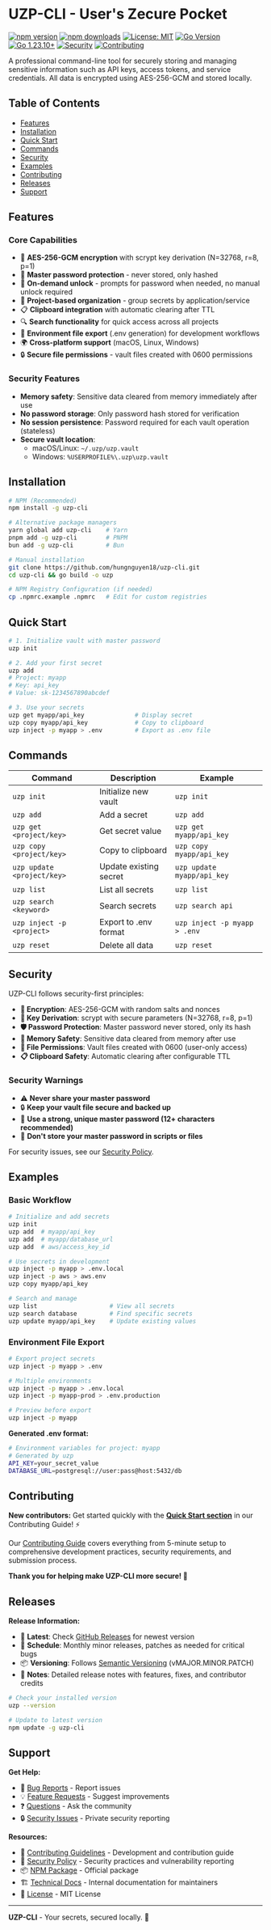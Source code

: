 # UZP-CLI - User's Zecure Pocket
[![npm version](https://badge.fury.io/js/uzp-cli.svg)](https://badge.fury.io/js/uzp-cli)
[![npm downloads](https://img.shields.io/npm/dm/uzp-cli.svg)](https://www.npmjs.com/package/uzp-cli)
[![License: MIT](https://img.shields.io/badge/License-MIT-yellow.svg)](https://opensource.org/licenses/MIT)
[![Go Version](https://img.shields.io/github/go-mod/go-version/hungnguyen18/uzp-cli)](https://golang.org/)
[![Go 1.23.10+](https://img.shields.io/badge/Go-1.23.10+-blue.svg)](https://golang.org/dl/)
[![Security](https://img.shields.io/badge/Security-AES--256--GCM-green.svg)](SECURITY.md)
[![Contributing](https://img.shields.io/badge/Contributing-Welcome-brightgreen.svg)](CONTRIBUTING.md)

A professional command-line tool for securely storing and managing sensitive information such as API keys, access tokens, and service credentials. All data is encrypted using AES-256-GCM and stored locally.

## Table of Contents

- [Features](#features)
- [Installation](#installation)
- [Quick Start](#quick-start)
- [Commands](#commands)
- [Security](#security)
- [Examples](#examples)
- [Contributing](#contributing)
- [Releases](#releases)
- [Support](#support)

## Features

### Core Capabilities
- 🔐 **AES-256-GCM encryption** with scrypt key derivation (N=32768, r=8, p=1)
- 🔑 **Master password protection** - never stored, only hashed
- 🔄 **On-demand unlock** - prompts for password when needed, no manual unlock required
- 📁 **Project-based organization** - group secrets by application/service
- 📋 **Clipboard integration** with automatic clearing after TTL
- 🔍 **Search functionality** for quick access across all projects
- 📄 **Environment file export** (.env generation) for development workflows
- 🌍 **Cross-platform support** (macOS, Linux, Windows)
- 🔒 **Secure file permissions** - vault files created with 0600 permissions

### Security Features
- **Memory safety**: Sensitive data cleared from memory immediately after use
- **No password storage**: Only password hash stored for verification
- **No session persistence**: Password required for each vault operation (stateless)
- **Secure vault location**: 
  - macOS/Linux: `~/.uzp/uzp.vault`
  - Windows: `%USERPROFILE%\.uzp\uzp.vault`

## Installation

```bash
# NPM (Recommended)
npm install -g uzp-cli

# Alternative package managers
yarn global add uzp-cli    # Yarn
pnpm add -g uzp-cli        # PNPM  
bun add -g uzp-cli         # Bun

# Manual installation
git clone https://github.com/hungnguyen18/uzp-cli.git
cd uzp-cli && go build -o uzp

# NPM Registry Configuration (if needed)
cp .npmrc.example .npmrc   # Edit for custom registries
```

## Quick Start

```bash
# 1. Initialize vault with master password
uzp init

# 2. Add your first secret
uzp add
# Project: myapp
# Key: api_key 
# Value: sk-1234567890abcdef

# 3. Use your secrets
uzp get myapp/api_key              # Display secret
uzp copy myapp/api_key             # Copy to clipboard
uzp inject -p myapp > .env         # Export as .env file
```

## Commands

| Command | Description | Example |
|---------|-------------|---------|
| `uzp init` | Initialize new vault | `uzp init` |
| `uzp add` | Add a secret | `uzp add` |
| `uzp get <project/key>` | Get secret value | `uzp get myapp/api_key` |
| `uzp copy <project/key>` | Copy to clipboard | `uzp copy myapp/api_key` |
| `uzp update <project/key>` | Update existing secret | `uzp update myapp/api_key` |
| `uzp list` | List all secrets | `uzp list` |
| `uzp search <keyword>` | Search secrets | `uzp search api` |
| `uzp inject -p <project>` | Export to .env format | `uzp inject -p myapp > .env` |
| `uzp reset` | Delete all data | `uzp reset` |

## Security

UZP-CLI follows security-first principles:

- **🔐 Encryption**: AES-256-GCM with random salts and nonces
- **🔑 Key Derivation**: scrypt with secure parameters (N=32768, r=8, p=1)  
- **🛡️ Password Protection**: Master password never stored, only its hash
- **🧹 Memory Safety**: Sensitive data cleared from memory after use
- **📁 File Permissions**: Vault files created with 0600 (user-only access)
- **📋 Clipboard Safety**: Automatic clearing after configurable TTL

### Security Warnings

- ⚠️ **Never share your master password**
- 🔒 **Keep your vault file secure and backed up**
- 🔑 **Use a strong, unique master password (12+ characters recommended)**
- 🚫 **Don't store your master password in scripts or files**

For security issues, see our [Security Policy](SECURITY.md).

## Examples

### Basic Workflow
```bash
# Initialize and add secrets
uzp init
uzp add  # myapp/api_key
uzp add  # myapp/database_url
uzp add  # aws/access_key_id

# Use secrets in development
uzp inject -p myapp > .env.local
uzp inject -p aws > aws.env
uzp copy myapp/api_key

# Search and manage
uzp list                    # View all secrets
uzp search database         # Find specific secrets
uzp update myapp/api_key    # Update existing values
```

### Environment File Export
```bash
# Export project secrets
uzp inject -p myapp > .env

# Multiple environments
uzp inject -p myapp > .env.local
uzp inject -p myapp-prod > .env.production

# Preview before export
uzp inject -p myapp
```

**Generated .env format:**
```bash
# Environment variables for project: myapp
# Generated by uzp
API_KEY=your_secret_value
DATABASE_URL=postgresql://user:pass@host:5432/db
```

## Contributing

**New contributors:** Get started quickly with the [**Quick Start section**](CONTRIBUTING.md#-quick-start---get-contributing-in-5-minutes) in our Contributing Guide! ⚡

Our [Contributing Guide](CONTRIBUTING.md) covers everything from 5-minute setup to comprehensive development practices, security requirements, and submission process.

**Thank you for helping make UZP-CLI more secure! 🔐**

## Releases

**Release Information:**
- 🔔 **Latest**: Check [GitHub Releases](https://github.com/hungnguyen18/uzp-cli/releases) for newest version
- 📅 **Schedule**: Monthly minor releases, patches as needed for critical bugs
- 📦 **Versioning**: Follows [Semantic Versioning](https://semver.org/) (vMAJOR.MINOR.PATCH)
- 📝 **Notes**: Detailed release notes with features, fixes, and contributor credits

```bash
# Check your installed version
uzp --version

# Update to latest version  
npm update -g uzp-cli
```

## Support

**Get Help:**
- 🐛 [Bug Reports](https://github.com/hungnguyen18/uzp-cli/issues/new) - Report issues
- 💡 [Feature Requests](https://github.com/hungnguyen18/uzp-cli/issues) - Suggest improvements  
- ❓ [Questions](https://github.com/hungnguyen18/uzp-cli/discussions) - Ask the community
- 🔒 [Security Issues](SECURITY.md) - Private security reporting

**Resources:**
- 📖 [Contributing Guidelines](CONTRIBUTING.md) - Development and contribution guide
- 🔐 [Security Policy](SECURITY.md) - Security practices and vulnerability reporting
- 📦 [NPM Package](https://www.npmjs.com/package/uzp-cli) - Official package
- 🏗️ [Technical Docs](docs/) - Internal documentation for maintainers
- 📜 [License](LICENSE) - MIT License

---

**UZP-CLI** - Your secrets, secured locally. 🔐 